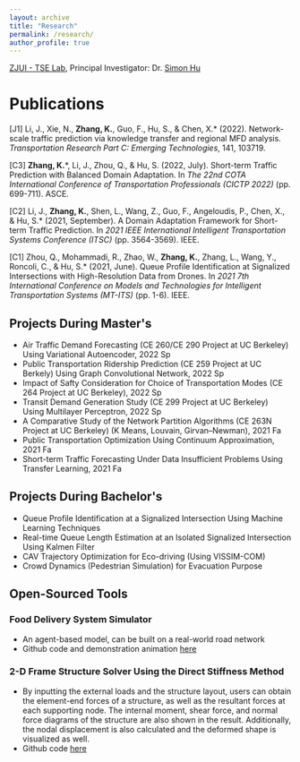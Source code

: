 ```yaml
---
layout: archive
title: "Research"
permalink: /research/
author_profile: true
---
```


[ZJUI - TSE Lab](https://zjui.tselab.org), Principal Investigator: Dr. [Simon Hu](https://person.zju.edu.cn/en/simonhu)

Publications
======
[J1] Li, J., Xie, N., **Zhang, K.**, Guo, F., Hu, S., & Chen, X.\* (2022). Network-scale traffic prediction via knowledge transfer and regional MFD analysis. _Transportation Research Part C: Emerging Technologies_, 141, 103719.

[C3] **Zhang, K.**\*, Li, J., Zhou, Q., & Hu, S. (2022, July). Short-term Traffic Prediction with Balanced Domain Adaptation. In _The 22nd COTA International Conference of Transportation Professionals (CICTP 2022)_ (pp. 699-711). ASCE.

[C2] Li, J., **Zhang, K.**, Shen, L., Wang, Z., Guo, F., Angeloudis, P., Chen, X., & Hu, S.\* (2021, September). A Domain Adaptation Framework for Short-term Traffic Prediction. In _2021 IEEE International Intelligent Transportation Systems Conference (ITSC)_ (pp. 3564-3569). IEEE.

[C1] Zhou, Q., Mohammadi, R., Zhao, W., **Zhang, K.**, Zhang, L., Wang, Y., Roncoli, C., & Hu, S.\* (2021, June). Queue Profile Identification at Signalized Intersections with High-Resolution Data from Drones. In _2021 7th International Conference on Models and Technologies for Intelligent Transportation Systems (MT-ITS)_ (pp. 1-6). IEEE.



## Projects During Master's
- Air Traffic Demand Forecasting (CE 260/CE 290 Project at UC Berkeley) Using Variational Autoencoder, 2022 Sp
- Public Transportation Ridership Prediction (CE 259 Project at UC Berkely) Using Graph Convolutional Network, 2022 Sp
- Impact of Safty Consideration for Choice of Transportation Modes (CE 264 Project at UC Berkeley), 2022 Sp
- Transit Demand Generation Study (CE 299 Project at UC Berkeley) Using Multilayer Perceptron, 2022 Sp
- A Comparative Study of the Network Partition Algorithms (CE 263N Project at UC Berkeley) (K Means, Louvain, Girvan–Newman), 2021 Fa
- Public Transportation Optimization Using Continuum Approximation, 2021 Fa
- Short-term Traffic Forecasting Under Data Insufficient Problems Using Transfer Learning, 2021 Fa

## Projects During Bachelor's
- Queue Profile Identification at a Signalized Intersection Using Machine Learning Techniques
- Real-time Queue Length Estimation at an Isolated Signalized Intersection Using Kalmen Filter
- CAV Trajectory Optimization for Eco-driving (Using VISSIM-COM)
- Crowd Dynamics (Pedestrian Simulation) for Evacuation Purpose

## Open-Sourced Tools
### Food Delivery System Simulator
- An agent-based model, can be built on a real-world road network
- Github code and demonstration animation [here](https://github.com/khzhang2/FD_Simulator)


### 2-D Frame Structure Solver Using the Direct Stiffness Method
- By inputting the external loads and the structure layout, users can obtain the element-end forces of a structure, as well as the resultant forces at each supporting node. The internal moment, shear force, and normal force diagrams of the structure are also shown in the result. Additionally, the nodal displacement is also calculated and the deformed shape is visualized as well.
- Github code [here](https://github.com/khzhang2/Structural_Calculator)

